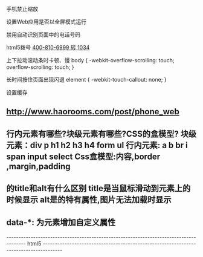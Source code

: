 手机禁止缩放
<meta name="viewport" content="width=device-width,initial-scale=1.0,maximum-scale=1.0,user-scalable=0" />

设置Web应用是否以全屏模式运行
<meta name="apple-mobile-web-app-capable" content="yes">

禁用自动识别页面中的电话号码
<meta name="format-detection" content="telephone=no">

html5拨号
<a href="tel:4008106999,1034">400-810-6999 转 1034</a>

上下拉动滚动条时卡顿、慢
body {
    -webkit-overflow-scrolling: touch;
    overflow-scrolling: touch;
}

长时间按住页面出现闪退
element {
    -webkit-touch-callout: none;
}

设置缓存
<meta http-equiv="Cache-Control" content="no-cache" />

http://www.haorooms.com/post/phone_web
--------------------------------------------------------------------------------------
行内元素有哪些?块级元素有哪些?CSS的盒模型?
块级元素：div p h1 h2 h3 h4 form ul
行内元素: a b br i span input select
Css盒模型:内容,border ,margin,padding
--------------------------------------------------------------------------------------
<img>的title和alt有什么区别
title是当鼠标滑动到元素上的时候显示
alt是<img>的特有属性,图片无法加载时显示
--------------------------------------------------------------------------------------
data-*: 为元素增加自定义属性
--------------------------------------------------------------------------------------
<meta name="viewport" content="width=device-width,initial-scale=1,minimum-scale=1,maximum-scale=1,user-scalable=no" />
--------------------------------------------------------------------------------------
html5
<!DOCTYPE html>
--------------------------------------------------------------------------------------